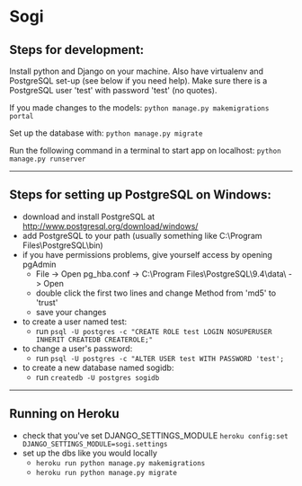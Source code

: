 
# Sogi


## Steps for development:

Install python and Django on your machine. Also have virtualenv and PostgreSQL set-up (see below if you need help).
Make sure there is a PostgreSQL user 'test' with password 'test' (no quotes).

If you made changes to the models:
`python manage.py makemigrations portal`

Set up the database with:
`python manage.py migrate`

Run the following command in a terminal to start app on localhost:
`python manage.py runserver`

---

## Steps for setting up PostgreSQL on Windows:

- download and install PostgreSQL at http://www.postgresql.org/download/windows/
- add PostgreSQL to your path (usually something like C:\Program Files\PostgreSQL\bin)
- if you have permissions problems, give yourself access by opening pgAdmin
    - File -> Open pg_hba.conf -> C:\Program Files\PostgreSQL\9.4\data\ -> Open
    - double click the first two lines and change Method from 'md5' to 'trust'
    - save your changes
- to create a user named test:
    - run `psql -U postgres -c "CREATE ROLE test LOGIN NOSUPERUSER INHERIT CREATEDB CREATEROLE;"`
- to change a user's password:
    - run `psql -U postgres -c "ALTER USER test WITH PASSWORD 'test';`
- to create a new database named sogidb:
    - run `createdb -U postgres sogidb`
    
---

## Running on Heroku

- check that you've set DJANGO_SETTINGS_MODULE `heroku config:set DJANGO_SETTINGS_MODULE=sogi.settings`
- set up the dbs like you would locally
    - `heroku run python manage.py makemigrations`
    - `heroku run python manage.py migrate`
